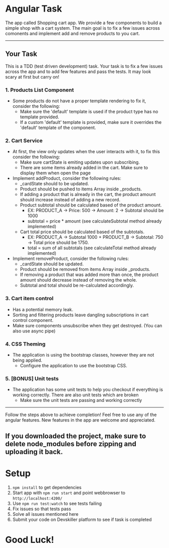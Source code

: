 # Angular Task

The app called Shopping cart app.
We provide a few components to build a simple shop with a cart system.
The main goal is to fix a few issues across comonents and implement add and remove products to you cart.
 

---

## Your Task

This is a TDD (test driven development) task. 
Your task is to fix a few issues across the app and to add few features and pass the tests. 
It may look scary at first but carry on!

### 1. Products List Component
- Some products do not have a proper template rendering to fix it, consider the following:
    * Make sure the 'default' template is used if the product type has no template provided.
    * If a custom 'default' template is provided, make sure it overrides the 'default' template of the component. 

### 2. Cart Service
- At first, the view only updates when the user interacts with it, to fix this consider the following:
    * Make sure cartState is emiting updates upon subscribing.
    * There are some items already added in the cart. Make sure to display them when open the page
- Implement addProduct, consider the following rules:
    * _cardState should to be updated.
    * Product should be pushed to items Array inside _products.
    * If adding a product that is already in the cart, the product amount should increase instead of adding a new record.
    * Product subtotal should be calculated based of the product amount.
        * EX: PRODUCT_A -> Price: 500 -> Amount: 2 -> Subtotal should be 1000
        * subtotal = price * amount (see calculateSubtotal method already implemented)
     * Cart total price should be calculated based of the subtotals.
        * EX: PRODUCT_A -> Subtotal 1000 + PRODUCT_B -> Subtotal: 750 -> Total price should be 1750.
        * total = sum of all subtotals (see calculateTotal method already implemented) 
- Implement removeProduct, consider the following rules:
    * _cardState should be updated.
    * Product should be removed from items Array inside _products.
    * If removing a product that was added more than once, the product amount should decrease instead of removing the whole.
    * Subtotal and total should be re-calculated accordingly.

### 3. Cart item control 
- Has a potential memory leak.
- Sorting and filtering products leave dangling subscriptions in cart control component.
- Make sure components unsubscribe when they get destroyed. (You can also use async pipe)

### 4. CSS Theming
- The application is using the bootstrap classes, however they are not being applied.
    * Configure the application to use the bootstrap CSS.

### 5. [BONUS] Unit tests
- The application has some unit tests to help you checkout if everything is working correctly. There are also unit tests which are broken
    * Make sure the unit tests are passing and working correctly

---

Follow the steps above to achieve completion! Feel free to use any of the angular features.
New features in the app are welcome and appreciated.

## If you downloaded the project, make sure to delete node_modules before zipping and uploading it back.

# Setup

1. `npm install` to get dependencies
2. Start app with `npm run start` and point webbrowser to `http://localhost:4200/`
3. Use `npm run test:watch` to see tests failing
4. Fix issues so that tests pass
5. Solve all issues mentioned here
6. Submit your code on Devskiller platform to see if task is completed

# Good Luck!
